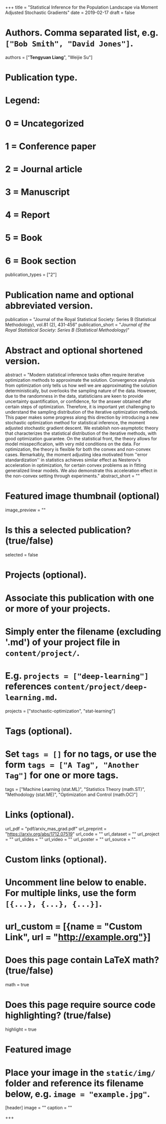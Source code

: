 +++
title = "Statistical Inference for the Population Landscape via Moment Adjusted Stochastic Gradients"
date = 2019-02-17
draft = false

# Authors. Comma separated list, e.g. `["Bob Smith", "David Jones"]`.
authors = ["**Tengyuan Liang**", "Weijie Su"]

# Publication type.
# Legend:
# 0 = Uncategorized
# 1 = Conference paper
# 2 = Journal article
# 3 = Manuscript
# 4 = Report
# 5 = Book
# 6 = Book section
publication_types = ["2"]

# Publication name and optional abbreviated version.
publication = "Journal of the Royal Statistical Society: Series B (Statistical Methodology), vol.81 (2), 431-456"
publication_short = "*Journal of the Royal Statistical Society: Series B (Statistical Methodology)*"

# Abstract and optional shortened version.
abstract = "Modern statistical inference tasks often require iterative optimization methods to approximate the solution. Convergence analysis from optimization only tells us how well we are approximating the solution deterministically, but overlooks the sampling nature of the data. However, due to the randomness in the data, statisticians are keen to provide uncertainty quantification, or confidence, for the answer obtained after certain steps of optimization. Therefore, it is important yet challenging to understand the sampling distribution of the iterative optimization methods. This paper makes some progress along this direction by introducing a new stochastic optimization method for statistical inference, the moment adjusted stochastic gradient descent. We establish non-asymptotic theory that characterizes the statistical distribution of the iterative methods, with good optimization guarantee. On the statistical front, the theory allows for model misspecification, with very mild conditions on the data. For optimization, the theory is flexible for both the convex and non-convex cases. Remarkably, the moment adjusting idea motivated from ''error standardization'' in statistics achieves similar effect as Nesterov's acceleration in optimization, for certain convex problems as in fitting generalized linear models. We also demonstrate this acceleration effect in the non-convex setting through experiments."
abstract_short = ""

# Featured image thumbnail (optional)
image_preview = ""

# Is this a selected publication? (true/false)
selected = false

# Projects (optional).
#   Associate this publication with one or more of your projects.
#   Simply enter the filename (excluding '.md') of your project file in `content/project/`.
#   E.g. `projects = ["deep-learning"]` references `content/project/deep-learning.md`.
projects = ["stochastic-optimization", "stat-learning"]

# Tags (optional).
#   Set `tags = []` for no tags, or use the form `tags = ["A Tag", "Another Tag"]` for one or more tags.
tags = ["Machine Learning (stat.ML)", "Statistics Theory (math.ST)", "Methodology (stat.ME)", "Optimization and Control (math.OC)"]

# Links (optional).
url_pdf = "pdf/arxiv_mas_grad.pdf"
url_preprint = "https://arxiv.org/abs/1712.07519"
url_code = ""
url_dataset = ""
url_project = ""
url_slides = ""
url_video = ""
url_poster = ""
url_source = ""

# Custom links (optional).
#   Uncomment line below to enable. For multiple links, use the form `[{...}, {...}, {...}]`.
# url_custom = [{name = "Custom Link", url = "http://example.org"}]

# Does this page contain LaTeX math? (true/false)
math = true

# Does this page require source code highlighting? (true/false)
highlight = true

# Featured image
# Place your image in the `static/img/` folder and reference its filename below, e.g. `image = "example.jpg"`.
[header]
image = ""
caption = ""

+++
